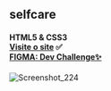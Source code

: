 ## selfcare 
#### HTML5 & CSS3 <br>[Visite o site](https://leafy-valkyrie-3d987f.netlify.app/) ✅ <br>[FIGMA: Dev Challenge✨](https://www.figma.com/file/d3XuxUt94vr0o4kBSo7IHC/Dev-Challenge?node-id=0%3A1)

![Screenshot_224](https://user-images.githubusercontent.com/108995269/235262603-9adf1a37-2446-43e5-bdb0-c4d0b3029577.png)
## 